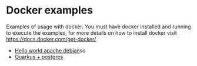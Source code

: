 # Docker examples
Examples of usage with docker. You must have docker installed and running to execute the examples, for more details on how to install docker visit https://docs.docker.com/get-docker/

+ [Hello world apache debian]()so
+ [Quarkus + postgres]()

